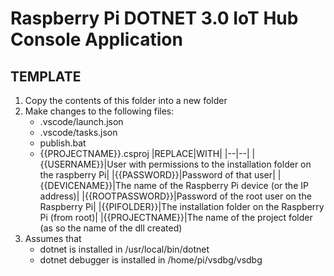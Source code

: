 # Raspberry Pi DOTNET 3.0 IoT Hub Console Application 
## TEMPLATE

1. Copy the contents of this folder into a new folder
2. Make changes to the following files:
   - .vscode/launch.json
   - .vscode/tasks.json
   - publish.bat
   - {{PROJECTNAME}}.csproj
        |REPLACE|WITH|
        |--|--|
        |{{USERNAME}}|User with permissions to the installation folder on the raspberry Pi|
        |{{PASSWORD}}|Password of that user|
        |{{DEVICENAME}}|The name of the Raspberry Pi device (or the IP address)|
        |{{ROOTPASSWORD}}|Password of the root user on the Raspberry Pi|
        |{{PIFOLDER}}|The installation folder on the Raspberry Pi (from root)|
        |{{PROJECTNAME}}|The name of the project folder (as so the name of the dll created)
3. Assumes that
   - dotnet is installed in /usr/local/bin/dotnet
   - dotnet debugger is installed in /home/pi/vsdbg/vsdbg